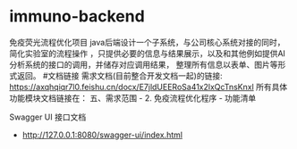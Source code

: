 # immuno-backend
免疫荧光流程优化项目
java后端设计一个子系统，与公司核心系统对接的同时，简化实验室的流程操作
，只提供必要的信息与结果展示，以及和其他例如提供AI分析系统的接口的调用，并储存对应调用结果，
整理所有信息以表单、图片等形式返回。
#文档链接
需求文档(目前整合开发文档一起)的链接:
https://axqhqiqr7l0.feishu.cn/docx/E7jldUEERoSa41x2lxQcTnsKnxl
所有具体功能模块文档链接在：
五、需求范围 - 2. 免疫流程优化程序 - 功能清单 

Swagger UI 接口文档
- http://127.0.0.1:8080/swagger-ui/index.html